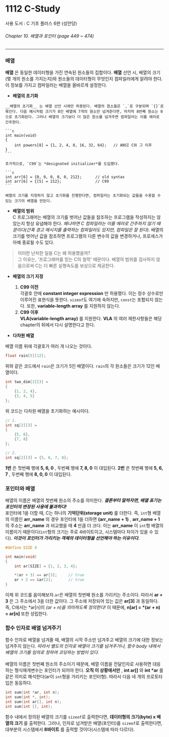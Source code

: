 # 1112 C-Study
사용 도서 : C 기초 플러스 6판 (성안당)

###### Chapter 10. 배열과 포인터 (page 449 ~ 474)
<hr>

### 배열

__배열__ 은 동일한 데이터형을 가진 연속된 원소들의 집합이다. __배열__ 선언 시, 배열의 크기(몇 개의 원소를 가지는지)와 원소들의 데이터형이 무엇인지 컴파일러에게 알려야 한다. 이 정보를 가지고 컴파일러는 배열을 올바르게 설정한다. 

- __배열의 초기화__<br>
<p>

    __배열의 초기화__ 는 배열 선언 시에만 허용된다. 배열의 원소들은 `,`로 구분되며 `{}`로 묶인다. 다음 예시처럼 크기가 8인 배열에 7개의 원소만 넘겨준다면, 마지막 8번째 원소는 0으로 초기화된다. 그러나 배열의 크기보다 더 많은 원소를 넘겨주면 컴파일러는 이를 에러로 간주한다.

    ```c
    int main(void)
    {
        int powers[8] = {1, 2, 4, 8, 16, 32, 64};   // ANSI C와 그 이후
    }
    ```

    추가적으로, `C99`는 *designated initializer*를 도입했다. 

    ```c
    int arr[6] = {0, 0, 0, 0, 0, 212};      // old syntax
    int arr[6] = {[5] = 212};               // C99
    ```

    배열의 크기를 지정하지 않고 초기화를 진행한다면, 컴파일러는 초기화되는 값들을 수용할 수 있는 크기의 배열을 만든다. 
<p>

- __배열의 범위__<br>
C 프로그래머는 배열의 크기를 벗어난 값들을 참조하는 프로그램을 작성하지는 않았는지 항상 유념해야 한다. *왜냐하면 C 컴파일러는 이를 에러로 간주하지 않기 때문이다(간혹 경고 메시지를 출력하는 컴파일러도 있지만, 컴파일은 잘 된다).* 배열의 크기를 벗어난 값을 참조하면 프로그램의 다른 변수의 값을 변경하거나, 프로세스가 아예 종료될 수도 있다.<br>

>이러한 난처한 일을 C는 왜 허용했을까?<br>
>그 이유는, '프로그래머를 믿는 C의 철학' 때문이다. 배열의 범위를 검사하지 않음으로써 C는 더 빠른 실행속도를 보상으로 제공한다.<br>

- __배열의 크기 지정__<br>
    1. __C99 이전__<br>
        각괄호 안에 __constant integer expression__ 만 허용했다. 이는 정수 상수로만 이루어진 표현식을 뜻한다. `sizeof`도 여기에 속하지만, `const`는 포함되지 않는다. 또한, __variable-length array__ 를 지원하지 않는다.
    2. __C99 이후__<br>
        __VLA(variable-length array)__ 를 지원한다. __VLA__ 의 여러 제한사항들은 해당 chapter의 뒤에서 다시 설명한다고 한다.

- __다차원 배열__<br>
<p>
배열 이름 뒤에 각괄호가 여러 개 나오는 것이다. 

```c
float rain[5][12];
```

위와 같은 코드에서 `rain`은 크기가 5인 배열이다. `rain`의 각 원소들은 크기가 12인 배열이다. 

```c
int two_dim[2][3] = 
{
    {1, 2, 4},
    {3, 4, 5}
};
```

위 코드는 다차원 배열을 초기화하는 예시이다. 

```c
// 1.
int sq[2][3] = 
{
    {5, 6},
    {7, 8}
};

// 2.
int sq[2][3] = {5, 6, 7, 8};
```

__1번__ 은 첫번째 행에 __5, 6, 0__ , 두번째 행에 __7, 8, 0__ 이 대입된다. __2번__ 은 첫번째 행에 __5, 6, 7__ , 두번째 행에 __8, 0, 0__ 이 대입된다. 
<p>


### 포인터와 배열

배열의 이름은 배열의 첫번째 원소의 주소를 의미한다. __*결론부터 말하자면, 배열 표기는 포인터의 변장된 사용에 불과하다!*__ <br>
포인터에 1을 더할 때, C는 하나의 __기억단위(storage unit)__ 를 더한다. 즉, `int`형 배열의 이름인 __arr_name__ 의 경우 포인터에 1을 더하면 __(arr_name + 1)__ , __arr_name + 1__ 의 주소는 __arr_name__ 과 비교했을 때 __4__ 만큼 더 크다. 이는 __arr_name__ 이 `int`형 배열의 이름이기 때문이다(`int`형의 크기는 주로 4바이트이고, 시스템마다 차이가 있을 수 있다). __*이것이 포인터가 가리키는 객체의 데이터형을 선언해야 하는 이유이다.*__

```c
#define SIZE 4

int main(void)
{
    int ar[SIZE] = {1, 2, 3, 4};

    *(ar + 3) == ar[3];     // true
    ar + 2 == &ar[2];       // true
}
```

이제 위 코드를 음미해보자.`ar`은 배열의 첫번째 원소를 가리키는 주소이다. 따라서 __ar + 3__ 은 그 주소에서 3을 더한 값이다. 그 주소에 저장되어 있는 값은 __ar[3]__ 과 동일하다. 즉, C에서는 *ar[n]이 *(ar + n)을 의미하도록 정의한다!* 이 때문에, __n[ar] = *(ar + n) = ar[n]__ 또한 성립한다.

### 함수 인자로 배열 넘겨주기

함수 인자로 배열을 넘겨줄 때, 배열의 시작 주소만 넘겨주고 배열의 크기에 대한 정보는 넘겨주지 않는다. *따라서 별도의 인자로 배열이 크기를 넘겨주거나, 함수 body 내에서 배열의 크기를 임의로 정하여 코딩하는 방법이 있다.* <br><br>
배열의 이름은 첫번째 원소의 주소이기 때문에, 배열 이름을 전달인자로 사용하면 대응하는 형식매개변수는 포인터가 되어야 한다. __오직 이 상황에서만__ , __int ar[]__ 와 __int *ar__ 를 같은 의미로 해석한다(ar이 `int`형을 가리키는 포인터형). 따라서 다음 네 개의 프로토타입은 동등하다.

```c
int sum(int *ar, int n);
int sum(int *, int);
int sum(int ar[], int n);
int sum(int [], int);
```

함수 내에서 정의된 배열의 크기를 `sizeof`로 출력한다면, __데이터형의 크기(byte) x 배열의 크기__ 를 출력한다. 그러나, 인자로 넘겨받은 배열(포인터)를 `sizeof`로 출력한다면, 대부분의 시스템에서 __8바이트__ 를 출력할 것이다(시스템에 따라 다르다).<br>
